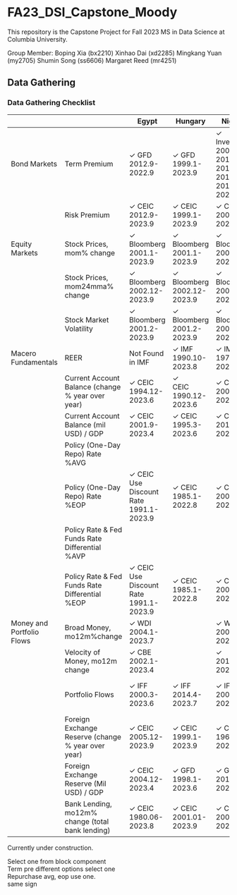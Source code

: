 # FA23_DSI_Capstone_Moody

This repository is the Capstone Project for Fall 2023 MS in Data Science at Columbia University.

Group Member:
Boping Xia (bx2210)
Xinhao Dai (xd2285)
Mingkang Yuan (my2705)
Shumin Song (ss6606)
Margaret Reed (mr4251)

## Data Gathering
### Data Gathering Checklist


|                           |                                                   | Egypt     | Hungary   | Nigeria | Poland | Romania |
|---------------------------|---------------------------------------------------|-----------|-----------|---------|--------|---------|
| Bond Markets              | Term Premium                                      | ✓ GFD</br>2012.9-2022.9 | ✓ GFD</br>1999.1-2023.9 |✓ Investing</br>2008.01-2011.07</br>2012.07-20117.10</br>2019.07-2023.09 | ✓ GFD</br>2003.12-2023.3 | ✓ GFD</br>2008.1-2022.9 |
|                           | Risk Premium                                      | ✓ CEIC</br>2012.9-2023.9| ✓ CEIC</br>1999.1-2023.9 | ✓ CEIC</br>2007.12-2022.9 | ✓ CEIC</br>1999.5-2023.3 | ✓ CEIC</br>2001.12-2023.6 |
| Equity Markets            | Stock Prices, mom% change                         | ✓ Bloomberg</br>2001.1-2023.9 | ✓ Bloomberg</br>2001.1-2023.9 | ✓ Bloomberg</br>2001.2-2023.9| ✓ Bloomberg</br>2001.1-2023.9 | ✓ Bloomberg</br>2003.2-2023.9|
|                           | Stock Prices, mom24mma% change                    | ✓ Bloomberg</br>2002.12-2023.9 | ✓ Bloomberg</br>2002.12-2023.9 | ✓ Bloomberg</br>2003.1-2023.9 | ✓ Bloomberg</br>2002.12-2023.9 | ✓ Bloomberg</br>2005.1-2023.9 |
|                           | Stock Market Volatility                           | ✓ Bloomberg</br>2001.2-2023.9 | ✓ Bloomberg</br>2001.2-2023.9 | ✓ Bloomberg</br>2001.2-2023.9| ✓ Bloomberg</br>2001.2-2023.9 | ✓ Bloomberg</br>2003.3-2023.9 |
| Macero Fundamentals       | REER                                              | Not Found in IMF | ✓ IMF</br>1990.10-2023.8 | ✓ IMF</br>1979.12-2023.8 | ✓ IMF</br>1990.10-2023.8 | ✓ IMF</br>1990.10-2023.8 |
|                           | Current Account Balance (change % year over year) | ✓ CEIC</br>1994.12-2023.6 | ✓</br>CEIC 1990.12-2023.6 | ✓ CEIC</br>2009.3-2022.12 | ✓ CEIC</br>2001.3-2023.6 | ✓ CEIC</br>2003.9-2023.6 |
|                           | Current Account Balance (mil USD) / GDP           | ✓ CEIC</br>2001.9-2023.4 | ✓ CEIC</br> 1995.3-2023.6 | ✓ CEIC </br>2010.3-2022.12 | ✓ CEIC </br>2022.3-2023.6 | ✓ CEIC </br>2022.9-2023.6 |
|                           | Policy (One-Day Repo) Rate %AVG                   |  |  |  |  |  |
|                           | Policy (One-Day Repo) Rate %EOP                   | ✓ CEIC</br>Use Discount Rate</br>1991.1-2023.9 | ✓ CEIC</br>1985.1-2022.8 | ✓ CEIC</br>2007.1-2023.4 | ✓ CEIC</br>1998.1-2022.8 | ✓ CEIC</br>1993.12-2022.08 |
|                           | Policy Rate & Fed Funds Rate Differential %AVP    |  |  |  |  |  |
|                           | Policy Rate & Fed Funds Rate Differential %EOP    | ✓ CEIC</br>Use Discount Rate</br>1991.1-2023.9 | ✓ CEIC</br>1985.1-2022.8 | ✓ CEIC</br>2007.1-2023.4 | ✓ CEIC</br>1998.1-2022.8 | ✓ CEIC</br>1993.12-2022.08 |
| Money and Portfolio Flows | Broad Money, mo12m%change                         | ✓ WDI</br>2004.1-2023.7 |  | ✓ WDI</br>2001.12-2023.4 | ✓ IMF</br>2004.3-2023.7 | ✓ IMF</br>2001.12-2023.8 |
|                           | Velocity of Money, mo12m change                   | ✓ CBE</br>2002.1-2023.4 |  | ✓ </br>2010.3-2023.4 | ✓ </br>2004.3-2023.6 | ✓ </br>2001.12-2023.6 |
|                           | Portfolio Flows                                   | ✓ IFF</br>2000.3-2023.6 | ✓ IFF</br>2014.4-2023.7| ✓ IFF</br>2005.3-2024.12 | ✓</br>IFF 2000.1-2023.7 | ✓</br>IFF 2005.1-2023.7 |
|                           | Foreign Exchange Reserve (change % year over year)| ✓ CEIC</br>2005.12-2023.9 | ✓ CEIC</br>1999.1-2023.9 | ✓ CEIC</br>1961.1-2023.6 | ✓ CEIC</br>1999.1-2023.9 | ✓ CEIC</br>2006.4-2023.9 |
|                           | Foreign Exchange Reserve (Mil USD) / GDP          | ✓ CEIC</br>2004.12-2023.4 | ✓ GFD</br>1998.1-2023.6 | ✓ GFD</br>2010.3-2023.6 | ✓ GFD</br>2002.3-2023.6 | ✓ GFD</br>2005.4-2023.6 |
|                           | Bank Lending, mo12m% change (total bank lending)  | ✓ CEIC</br>1980.06-2023.8 | ✓ CEIC</br>2001.01-2023.9 | ✓ CEIC</br>2007.01-2023.8 | ✓ CEIC</br>2006.01-2023.8 | ✓ CEIC</br>2006.12-2023.8 |
    




Currently under construction.

Select one from block component</br>
Term pre different options select one</br>
Repurchase avg, eop use one.</br>
same sign</br>